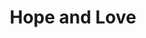 ---
pid: llp167
title: Hope and Love
location_transcription: of est Wy
coordinates: "[-75.117090234989, 40.020601384884]"
zipcode: 
gen_neighborhood: 
neighborhood: 
outside_phl: 
age: '9'
age_range: 6-13
instagram: 
image_file_name: llp_167.jpg
proposal_transcription: HOPE rest LOVE
topic: Love
topic_summary: '0'
type: Sculpture Statue
keywords_other: hope, love statue
credit: 
image_labels: 
twitter: 
facebook: 
permalink: "/monuments/llp167/"
layout: item-page
---
